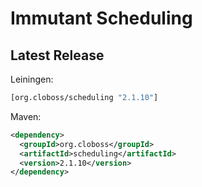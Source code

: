 # Immutant Scheduling

## Latest Release

Leiningen:

``` clj
[org.cloboss/scheduling "2.1.10"]
```

Maven:

``` xml
<dependency>
  <groupId>org.cloboss</groupId>
  <artifactId>scheduling</artifactId>
  <version>2.1.10</version>
</dependency>
```
